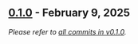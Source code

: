 ## [0.1.0](https://github.com/JanMalch/Shed/tree/v0.1.0) - February 9, 2025

_Please refer to [all commits in v0.1.0](https://github.com/JanMalch/Shed/commits/v0.1.0)._

